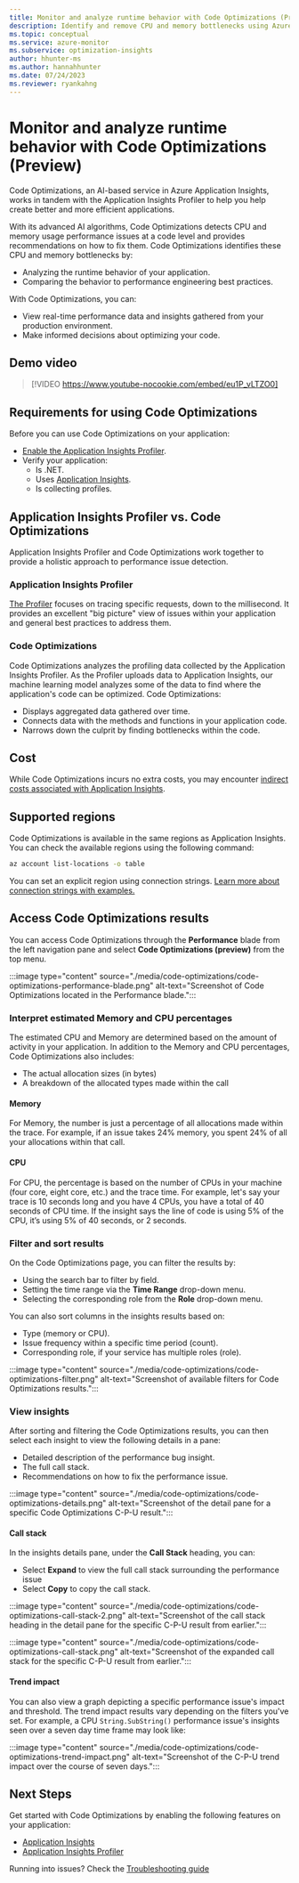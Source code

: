 ```yaml
---
title: Monitor and analyze runtime behavior with Code Optimizations (Preview)
description: Identify and remove CPU and memory bottlenecks using Azure Monitor's Code Optimizations feature
ms.topic: conceptual
ms.service: azure-monitor
ms.subservice: optimization-insights
author: hhunter-ms
ms.author: hannahhunter
ms.date: 07/24/2023
ms.reviewer: ryankahng
---
```


# Monitor and analyze runtime behavior with Code Optimizations (Preview)

Code Optimizations, an AI-based service in Azure Application Insights, works in tandem with the Application Insights Profiler to help you help create better and more efficient applications. 

With its advanced AI algorithms, Code Optimizations detects CPU and memory usage performance issues at a code level and provides recommendations on how to fix them. Code Optimizations identifies these CPU and memory bottlenecks by:

- Analyzing the runtime behavior of your application.
- Comparing the behavior to performance engineering best practices.

With Code Optimizations, you can:
- View real-time performance data and insights gathered from your production environment. 
- Make informed decisions about optimizing your code.

## Demo video

> [!VIDEO https://www.youtube-nocookie.com/embed/eu1P_vLTZO0]

## Requirements for using Code Optimizations

Before you can use Code Optimizations on your application:

- [Enable the Application Insights Profiler](../profiler/profiler-overview.md).
- Verify your application:
  - Is .NET.
  - Uses [Application Insights](../app/app-insights-overview.md).
  - Is collecting profiles.

## Application Insights Profiler vs. Code Optimizations

Application Insights Profiler and Code Optimizations work together to provide a holistic approach to performance issue detection.

### Application Insights Profiler
[The Profiler](../profiler/profiler-overview.md) focuses on tracing specific requests, down to the millisecond. It provides an excellent "big picture" view of issues within your application and general best practices to address them.

### Code Optimizations
Code Optimizations analyzes the profiling data collected by the Application Insights Profiler. As the Profiler uploads data to Application Insights, our machine learning model analyzes some of the data to find where the application's code can be optimized. Code Optimizations:

- Displays aggregated data gathered over time.
- Connects data with the methods and functions in your application code.
- Narrows down the culprit by finding bottlenecks within the code.

## Cost

While Code Optimizations incurs no extra costs, you may encounter [indirect costs associated with Application Insights](../best-practices-cost.md#is-application-insights-free). 

## Supported regions

Code Optimizations is available in the same regions as Application Insights. You can check the available regions using the following command:

```sh
az account list-locations -o table
```

You can set an explicit region using connection strings. [Learn more about connection strings with examples.](../app/sdk-connection-string.md#connection-string-examples)

## Access Code Optimizations results

You can access Code Optimizations through the **Performance** blade from the left navigation pane and select **Code Optimizations (preview)** from the top menu.

:::image type="content" source="./media/code-optimizations/code-optimizations-performance-blade.png" alt-text="Screenshot of Code Optimizations located in the Performance blade.":::

### Interpret estimated Memory and CPU percentages

The estimated CPU and Memory are determined based on the amount of activity in your application. In addition to the Memory and CPU percentages, Code Optimizations also includes:

- The actual allocation sizes (in bytes)
- A breakdown of the allocated types made within the call

#### Memory
For Memory, the number is just a percentage of all allocations made within the trace. For example, if an issue takes 24% memory, you spent 24% of all your allocations within that call.

#### CPU
For CPU, the percentage is based on the number of CPUs in your machine (four core, eight core, etc.) and the trace time. For example, let's say your trace is 10 seconds long and you have 4 CPUs, you have a total of 40 seconds of CPU time. If the insight says the line of code is using 5% of the CPU, it’s using 5% of 40 seconds, or 2 seconds.

### Filter and sort results

On the Code Optimizations page, you can filter the results by:

- Using the search bar to filter by field.
- Setting the time range via the **Time Range** drop-down menu.
- Selecting the corresponding role from the **Role** drop-down menu.

You can also sort columns in the insights results based on:

- Type (memory or CPU).
- Issue frequency within a specific time period (count).
- Corresponding role, if your service has multiple roles (role).

:::image type="content" source="./media/code-optimizations/code-optimizations-filter.png" alt-text="Screenshot of available filters for Code Optimizations results.":::

### View insights

After sorting and filtering the Code Optimizations results, you can then select each insight to view the following details in a pane:

- Detailed description of the performance bug insight.
- The full call stack.
- Recommendations on how to fix the performance issue.

:::image type="content" source="./media/code-optimizations/code-optimizations-details.png" alt-text="Screenshot of the detail pane for a specific Code Optimizations C-P-U result.":::

#### Call stack

In the insights details pane, under the **Call Stack** heading, you can:

- Select **Expand** to view the full call stack surrounding the performance issue
- Select **Copy** to copy the call stack.

:::image type="content" source="./media/code-optimizations/code-optimizations-call-stack-2.png" alt-text="Screenshot of the call stack heading in the detail pane for the specific C-P-U result from earlier.":::

:::image type="content" source="./media/code-optimizations/code-optimizations-call-stack.png" alt-text="Screenshot of the expanded call stack for the specific C-P-U result from earlier.":::

#### Trend impact

You can also view a graph depicting a specific performance issue's impact and threshold. The trend impact results vary depending on the filters you've set. For example, a CPU `String.SubString()` performance issue's insights seen over a seven day time frame may look like:

:::image type="content" source="./media/code-optimizations/code-optimizations-trend-impact.png" alt-text="Screenshot of the C-P-U trend impact over the course of seven days.":::


## Next Steps

Get started with Code Optimizations by enabling the following features on your application:
- [Application Insights](../app/create-workspace-resource.md)
- [Application Insights Profiler](../profiler/profiler-overview.md)

Running into issues? Check the [Troubleshooting guide](/troubleshoot/azure/azure-monitor/app-insights/code-optimizations-troubleshooting)